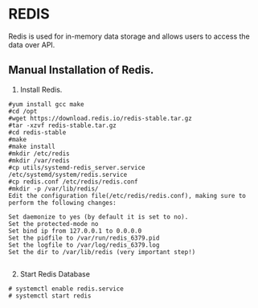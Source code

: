 # REDIS

Redis is used for in-memory data storage and allows users to access the data over API. 

## Manual Installation of Redis.

1. Install Redis.

```
#yum install gcc make
#cd /opt
#wget https://download.redis.io/redis-stable.tar.gz
#tar -xzvf redis-stable.tar.gz
#cd redis-stable
#make
#make install
#mkdir /etc/redis
#mkdir /var/redis
#cp utils/systemd-redis_server.service /etc/systemd/system/redis.service
#cp redis.conf /etc/redis/redis.conf
#mkdir -p /var/lib/redis/
Edit the configuration file(/etc/redis/redis.conf), making sure to perform the following changes:

Set daemonize to yes (by default it is set to no).
Set the protected-mode no
Set bind ip from 127.0.0.1 to 0.0.0.0
Set the pidfile to /var/run/redis_6379.pid 
Set the logfile to /var/log/redis_6379.log
Set the dir to /var/lib/redis (very important step!)


```




2. Start Redis Database

```
# systemctl enable redis.service
# systemctl start redis

```

